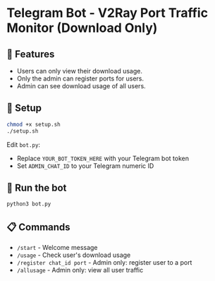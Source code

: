 # Telegram Bot - V2Ray Port Traffic Monitor (Download Only)

## 🔧 Features

- Users can only view their download usage.
- Only the admin can register ports for users.
- Admin can see download usage of all users.

## 🚀 Setup

```bash
chmod +x setup.sh
./setup.sh
```

Edit `bot.py`:
- Replace `YOUR_BOT_TOKEN_HERE` with your Telegram bot token
- Set `ADMIN_CHAT_ID` to your Telegram numeric ID

## 🧪 Run the bot

```bash
python3 bot.py
```

## 📋 Commands

- `/start` - Welcome message
- `/usage` - Check user's download usage
- `/register chat_id port` - Admin only: register user to a port
- `/allusage` - Admin only: view all user traffic
